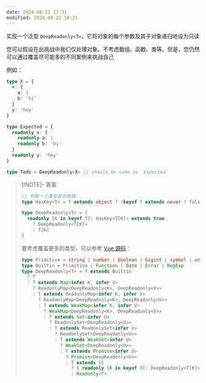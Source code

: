 ```yaml
---
date: 2024-08-21 17:31
modified: 2024-08-22 10:21
---
```


实现一个泛型 `DeepReadonly<T>`，它将对象的每个参数及其子对象递归地设为只读

您可以假设在此挑战中我们仅处理对象。不考虑数组、函数、类等。但是，您仍然可以通过覆盖尽可能多的不同案例来挑战自己

例如：

```ts
type X = { 
  x: { 
    a: 1
    b: 'hi'
  }
  y: 'hey'
}

type Expected = { 
  readonly x: { 
    readonly a: 1
    readonly b: 'hi'
  }
  readonly y: 'hey' 
}

type Todo = DeepReadonly<X> // should be same as `Expected`
```

> [!NOTE]- 答案
> 
> ```ts
> // 判断一个类型是否有键
> type HasKey<T> = T extends object ? (keyof T extends never ? false : true) : false
> 
> type DeepReadonly<T> = {
>   readonly [K in keyof T]: HasKey<T[K]> extends true
>     ? DeepReadonly<T[K]>
>     : T[K]
> }
> ```
> 
> 要考虑覆盖更多的类型，可以参考 [Vue 源码](https://github.com/vuejs/core/blob/main/packages/reactivity/src/reactive.ts#L154)：
> 
> ```ts
> type Primitive = string | number | boolean | bigint | symbol | undefined | null
> type Builtin = Primitive | Function | Date | Error | RegExp
> type DeepReadonly<T> = T extends Builtin
>   ? T
>   : T extends Map<infer K, infer V>
>     ? ReadonlyMap<DeepReadonly<K>, DeepReadonly<V>>
>     : T extends ReadonlyMap<infer K, infer V>
>       ? ReadonlyMap<DeepReadonly<K>, DeepReadonly<V>>
>       : T extends WeakMap<infer K, infer V>
>         ? WeakMap<DeepReadonly<K>, DeepReadonly<V>>
>         : T extends Set<infer U>
>           ? ReadonlySet<DeepReadonly<U>>
>           : T extends ReadonlySet<infer U>
>             ? ReadonlySet<DeepReadonly<U>>
>             : T extends WeakSet<infer U>
>               ? WeakSet<DeepReadonly<U>>
>               : T extends Promise<infer U>
>                 ? Promise<DeepReadonly<U>>
>                 : T extends {}
>                   ? { readonly [K in keyof T]: DeepReadonly<T[K]> }
>                   : Readonly<T>
> ```
